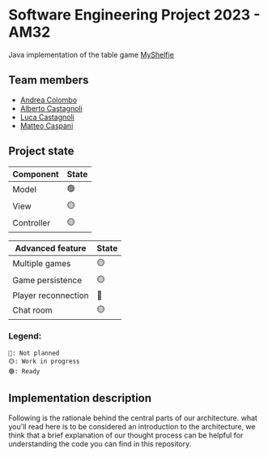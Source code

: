 # Software Engineering Project 2023 - AM32

Java implementation of the table
game [MyShelfie](https://www.craniocreations.it/prodotto/my-shelfie)

## Team members

- [Andrea Colombo](https://github.com/AndreaTgc)
- [Alberto Castagnoli](https://github.com/albecasta)
- [Luca Castagnoli](https://github.com/lucacasta01)
- [Matteo Caspani](https://github.com/matteocaspani)

## Project state

| Component            | State  |
|----------------------|--------|
| Model                | 🟢     |
| View                 | 🟡     |
| Controller           | 🟡     |

| Advanced feature     | State |
|----------------------|-------|
| Multiple games       | 🟡    |
| Game persistence     | 🟡    |
| Player reconnection  | 🔴    |
| Chat room            | 🟡    |



### Legend:

```
🔴: Not planned
🟡: Work in progress
🟢: Ready
```

## Implementation description

Following is the rationale behind the central parts of our architecture. what you'll read here is to be considered an introduction to the architecture, we think that a
brief explanation of our thought process can be helpful for understanding the code you can find in this repository.

